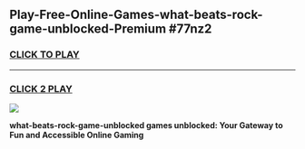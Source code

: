 
## Play-Free-Online-Games-what-beats-rock-game-unblocked-Premium #77nz2
<h3>
<a href="https://premium.freeplayer.one?title=what-beats-rock-game-unblocked&ref=8M">CLICK TO PLAY</a></h3>
<hr>

<h3>
<a href="https://premium.freeplayer.one?title=what-beats-rock-game-unblocked&ref=8M">CLICK 2 PLAY</a>
  
</h3>

<a href="https://premium.freeplayer.one?title=what-beats-rock-game-unblocked&ref=8M"><img src="https://clearcache.store/games.png"></a>


**what-beats-rock-game-unblocked games unblocked: Your Gateway to Fun and Accessible Online Gaming**
